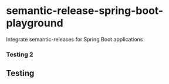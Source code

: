 # semantic-release-spring-boot-playground
Integrate semantic-releases for Spring Boot applications


### Testing 2




## Testing
